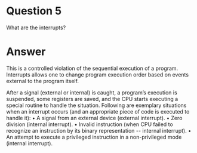 # Question 5  

What are the interrupts?

# Answer 

This is a controlled violation of the sequential execution of a program. 
Interrupts allows one to change program execution order based on events external to
the program itself. 

After a signal (external or internal) is caught, a program’s execution is suspended, some
registers are saved, and the CPU starts executing a special routine to handle the situation. Following are
exemplary situations when an interrupt occurs (and an appropriate piece of code is executed to handle it):
• A signal from an external device (external interrupt).
• Zero division (internal interrupt).
• Invalid instruction (when CPU failed to recognize an instruction by its binary
representation -- internal interrupt).
• An attempt to execute a privileged instruction in a non-privileged mode (internal interrupt).
